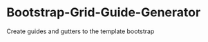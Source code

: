 Bootstrap-Grid-Guide-Generator
==============================

Create guides and gutters to the template bootstrap

